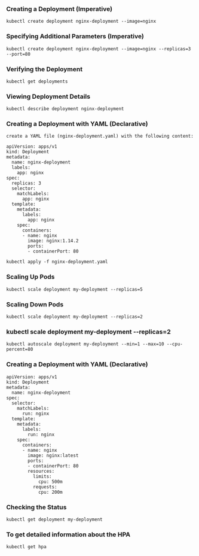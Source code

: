 ### Creating a Deployment (Imperative)
```
kubectl create deployment nginx-deployment --image=nginx
```
### Specifying Additional Parameters (Imperative)
```
kubectl create deployment nginx-deployment --image=nginx --replicas=3 --port=80
```
### Verifying the Deployment 
```
kubectl get deployments
```
### Viewing Deployment Details
```
kubectl describe deployment nginx-deployment
```
### Creating a Deployment with YAML (Declarative)
```
create a YAML file (nginx-deployment.yaml) with the following content:
```
``` 
apiVersion: apps/v1
kind: Deployment
metadata:
  name: nginx-deployment
  labels:
    app: nginx
spec:
  replicas: 3
  selector:
    matchLabels:
      app: nginx
  template:
    metadata:
      labels:
        app: nginx
    spec:
      containers:
      - name: nginx
        image: nginx:1.14.2
        ports:
        - containerPort: 80
```
```
kubectl apply -f nginx-deployment.yaml
```
### Scaling Up Pods
```
kubectl scale deployment my-deployment --replicas=5
```
### Scaling Down Pods
```
kubectl scale deployment my-deployment --replicas=2
```
### kubectl scale deployment my-deployment --replicas=2
```
kubectl autoscale deployment my-deployment --min=1 --max=10 --cpu-percent=80
```
### Creating a Deployment with YAML (Declarative)
```
apiVersion: apps/v1
kind: Deployment
metadata:
  name: nginx-deployment
spec:
  selector:
    matchLabels:
      run: nginx
  template:
    metadata:
      labels:
        run: nginx
    spec:
      containers:
      - name: nginx
        image: nginx:latest
        ports:
        - containerPort: 80
        resources:
          limits:
            cpu: 500m
          requests:
            cpu: 200m
```
### Checking the Status
```
kubectl get deployment my-deployment
```
### To get detailed information about the HPA
```
kubectl get hpa
```


 
